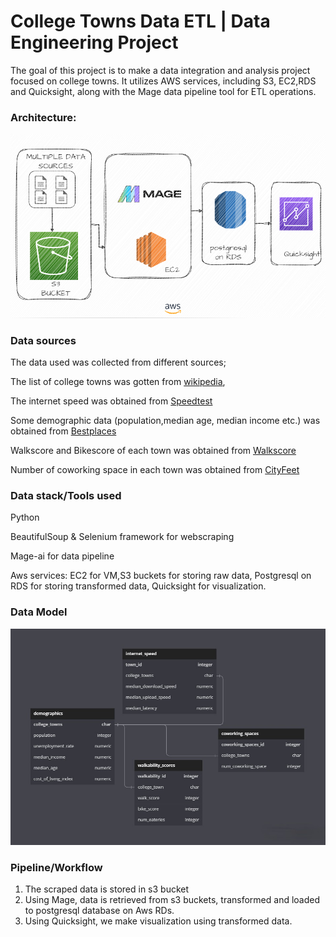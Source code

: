 # College Towns Data ETL | Data Engineering Project
The goal of this project is to make a data integration and analysis project focused on college towns. It utilizes AWS services, including S3, EC2,RDS and Quicksight, along with the Mage data pipeline tool for ETL operations.

### Architecture:
![architecure](https://github.com/vaadewoyin/College-Towns-Data-ETL-AWS-Mage-Pipeline/blob/main/architecture.png)

### Data sources
The data used was collected from different sources;

The list of college towns was gotten from [wikipedia](https://en.wikipedia.org/wiki/List_of_college_towns#United_States),

The internet speed was obtained from [Speedtest](https://www.speedtest.net/performance/united-states)

Some demographic data (population,median age, median income etc.) was obtained from [Bestplaces](https://www.bestplaces.net)

Walkscore and Bikescore of each town was obtained from [Walkscore](https://www.walkscore.com/)

Number of coworking space in each town was obtained from [CityFeet](https://www.cityfeet.com/cont/coworking-space)

### Data stack/Tools used
Python 

BeautifulSoup & Selenium framework for webscraping

Mage-ai for data pipeline

Aws services: EC2 for VM,S3 buckets for storing raw data, Postgresql on RDS for storing transformed data, Quicksight for visualization.


### Data Model
![ER diagram](https://github.com/vaadewoyin/College-Towns-Data-ETL-AWS-Mage-Pipeline/blob/main/College_Towns_DB_ER_Diagram.png)

### Pipeline/Workflow
1. The scraped data is stored in s3 bucket
2. Using Mage, data is retrieved from s3 buckets, transformed and loaded to postgresql database on Aws RDs.
3. Using Quicksight, we make visualization using transformed data.



